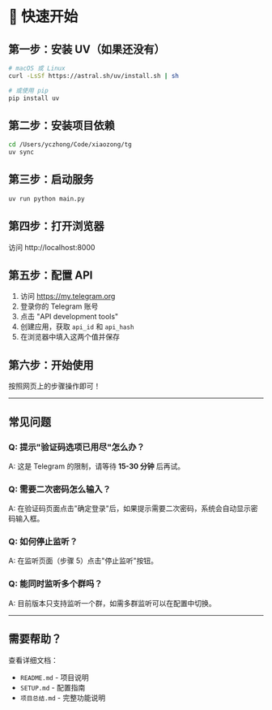 # 🚀 快速开始

## 第一步：安装 UV（如果还没有）

```bash
# macOS 或 Linux
curl -LsSf https://astral.sh/uv/install.sh | sh

# 或使用 pip
pip install uv
```

## 第二步：安装项目依赖

```bash
cd /Users/yczhong/Code/xiaozong/tg
uv sync
```

## 第三步：启动服务

```bash
uv run python main.py
```

## 第四步：打开浏览器

访问 http://localhost:8000

## 第五步：配置 API

1. 访问 https://my.telegram.org
2. 登录你的 Telegram 账号
3. 点击 "API development tools"
4. 创建应用，获取 `api_id` 和 `api_hash`
5. 在浏览器中填入这两个值并保存

## 第六步：开始使用

按照网页上的步骤操作即可！

---

## 常见问题

### Q: 提示"验证码选项已用尽"怎么办？
A: 这是 Telegram 的限制，请等待 **15-30 分钟** 后再试。

### Q: 需要二次密码怎么输入？
A: 在验证码页面点击"确定登录"后，如果提示需要二次密码，系统会自动显示密码输入框。

### Q: 如何停止监听？
A: 在监听页面（步骤 5）点击"停止监听"按钮。

### Q: 能同时监听多个群吗？
A: 目前版本只支持监听一个群，如需多群监听可以在配置中切换。

---

## 需要帮助？

查看详细文档：
- `README.md` - 项目说明
- `SETUP.md` - 配置指南  
- `项目总结.md` - 完整功能说明

